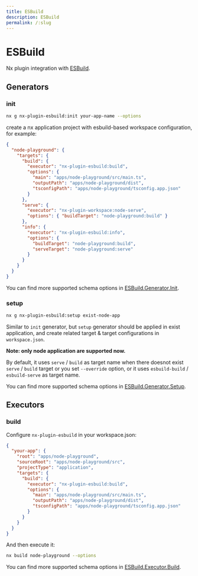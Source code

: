 ```yaml
---
title: ESBuild
description: ESBuild
permalink: /:slug
---
```


# ESBuild

Nx plugin integration with [ESBuild](https://github.com/evanw/esbuild).

## Generators

### init

```bash
nx g nx-plugin-esbuild:init your-app-name --options
```

create a nx application project with esbuild-based workspace configuration, for example:

```json
{
  "node-playground": {
    "targets": {
      "build": {
        "executor": "nx-plugin-esbuild:build",
        "options": {
          "main": "apps/node-playground/src/main.ts",
          "outputPath": "apps/node-playground/dist",
          "tsconfigPath": "apps/node-playground/tsconfig.app.json"
        }
      },
      "serve": {
        "executor": "nx-plugin-workspace:node-serve",
        "options": { "buildTarget": "node-playground:build" }
      },
      "info": {
        "executor": "nx-plugin-esbuild:info",
        "options": {
          "buildTarget": "node-playground:build",
          "serveTarget": "node-playground:serve"
        }
      }
    }
  }
}
```

You can find more supported schema options in [ESBuild.Generator.Init](/packages/nx-plugin-esbuild/src/generators/init/schema.json).

### setup

```bash
nx g nx-plugin-esbuild:setup exist-node-app
```

Similar to `init` generator, but `setup` generator should be applied in exist application, and create related target & target configurations in `workspace.json`.

**Note: only node application are supported now.**

By default, it uses `serve` / `build` as target name when there doesnot exist `serve` / `build` target or you set `--override` option, or it uses `esbuild-build` / `esbuild-serve` as target name.

You can find more supported schema options in [ESBuild.Generator.Setup](/packages/nx-plugin-esbuild/src/generators/setup/schema.json).

## Executors

### build

Configure `nx-plugin-esbuild` in your workspace.json:

```json
{
  "your-app": {
    "root": "apps/node-playground",
    "sourceRoot": "apps/node-playground/src",
    "projectType": "application",
    "targets": {
      "build": {
        "executor": "nx-plugin-esbuild:build",
        "options": {
          "main": "apps/node-playground/src/main.ts",
          "outputPath": "apps/node-playground/dist",
          "tsconfigPath": "apps/node-playground/tsconfig.app.json"
        }
      }
    }
  }
}
```

And then execute it:

```bash
nx build node-playground --options
```

You can find more supported schema options in [ESBuild.Executor.Build](/packages/nx-plugin-esbuild/src/executors/build/schema.json).
